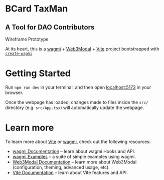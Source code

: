 # BCard TaxMan
## A Tool for DAO Contributors

Wireframe Prototype

At its heart, this is a [wagmi](https://wagmi.sh) + [Web3Modal](https://web3modal.com/) + [Vite](https://vitejs.dev/) project bootstrapped with [`create-wagmi`](https://github.com/wagmi-dev/wagmi/tree/main/packages/create-wagmi)

# Getting Started

Run `npm run dev` in your terminal, and then open [localhost:5173](http://localhost:5173) in your browser.

Once the webpage has loaded, changes made to files inside the `src/` directory (e.g. `src/App.tsx`) will automatically update the webpage.

# Learn more

To learn more about [Vite](https://vitejs.dev/) or [wagmi](https://wagmi.sh), check out the following resources:

- [wagmi Documentation](https://wagmi.sh) – learn about wagmi Hooks and API.
- [wagmi Examples](https://wagmi.sh/examples/connect-wallet) – a suite of simple examples using wagmi.
- [Web3Modal Documentation](https://web3modal.com) – learn more about Web3Modal (configuration, theming, advanced usage, etc).
- [Vite Documentation](https://vitejs.dev/) – learn about Vite features and API.
